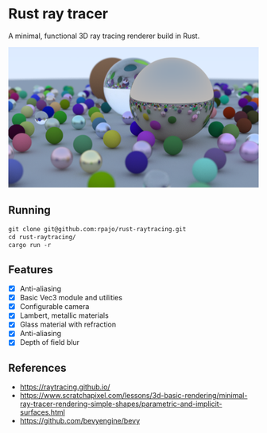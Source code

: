 # Rust ray tracer

A minimal, functional 3D ray tracing renderer build in Rust.

![render-demo](./images/render.png)


## Running
```
git clone git@github.com:rpajo/rust-raytracing.git
cd rust-raytracing/
cargo run -r
```

## Features
- [x] Anti-aliasing
- [x] Basic Vec3 module and utilities
- [x] Configurable camera
- [x] Lambert, metallic materials
- [x] Glass material with refraction
- [x] Anti-aliasing
- [x] Depth of field blur

## References
- https://raytracing.github.io/
- https://www.scratchapixel.com/lessons/3d-basic-rendering/minimal-ray-tracer-rendering-simple-shapes/parametric-and-implicit-surfaces.html
- https://github.com/bevyengine/bevy
